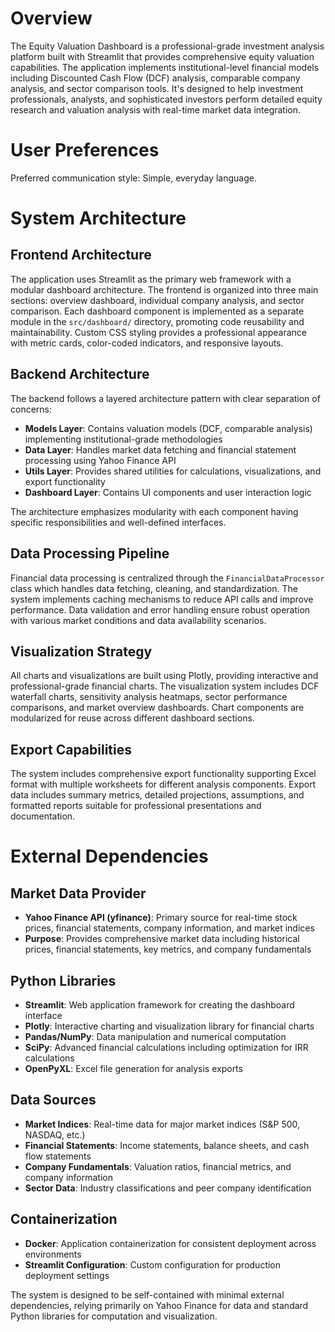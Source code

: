 # Overview

The Equity Valuation Dashboard is a professional-grade investment analysis platform built with Streamlit that provides comprehensive equity valuation capabilities. The application implements institutional-level financial models including Discounted Cash Flow (DCF) analysis, comparable company analysis, and sector comparison tools. It's designed to help investment professionals, analysts, and sophisticated investors perform detailed equity research and valuation analysis with real-time market data integration.

# User Preferences

Preferred communication style: Simple, everyday language.

# System Architecture

## Frontend Architecture
The application uses Streamlit as the primary web framework with a modular dashboard architecture. The frontend is organized into three main sections: overview dashboard, individual company analysis, and sector comparison. Each dashboard component is implemented as a separate module in the `src/dashboard/` directory, promoting code reusability and maintainability. Custom CSS styling provides a professional appearance with metric cards, color-coded indicators, and responsive layouts.

## Backend Architecture
The backend follows a layered architecture pattern with clear separation of concerns:

- **Models Layer**: Contains valuation models (DCF, comparable analysis) implementing institutional-grade methodologies
- **Data Layer**: Handles market data fetching and financial statement processing using Yahoo Finance API
- **Utils Layer**: Provides shared utilities for calculations, visualizations, and export functionality
- **Dashboard Layer**: Contains UI components and user interaction logic

The architecture emphasizes modularity with each component having specific responsibilities and well-defined interfaces.

## Data Processing Pipeline
Financial data processing is centralized through the `FinancialDataProcessor` class which handles data fetching, cleaning, and standardization. The system implements caching mechanisms to reduce API calls and improve performance. Data validation and error handling ensure robust operation with various market conditions and data availability scenarios.

## Visualization Strategy
All charts and visualizations are built using Plotly, providing interactive and professional-grade financial charts. The visualization system includes DCF waterfall charts, sensitivity analysis heatmaps, sector performance comparisons, and market overview dashboards. Chart components are modularized for reuse across different dashboard sections.

## Export Capabilities
The system includes comprehensive export functionality supporting Excel format with multiple worksheets for different analysis components. Export data includes summary metrics, detailed projections, assumptions, and formatted reports suitable for professional presentations and documentation.

# External Dependencies

## Market Data Provider
- **Yahoo Finance API (yfinance)**: Primary source for real-time stock prices, financial statements, company information, and market indices
- **Purpose**: Provides comprehensive market data including historical prices, financial statements, key metrics, and company fundamentals

## Python Libraries
- **Streamlit**: Web application framework for creating the dashboard interface
- **Plotly**: Interactive charting and visualization library for financial charts
- **Pandas/NumPy**: Data manipulation and numerical computation
- **SciPy**: Advanced financial calculations including optimization for IRR calculations
- **OpenPyXL**: Excel file generation for analysis exports

## Data Sources
- **Market Indices**: Real-time data for major market indices (S&P 500, NASDAQ, etc.)
- **Financial Statements**: Income statements, balance sheets, and cash flow statements
- **Company Fundamentals**: Valuation ratios, financial metrics, and company information
- **Sector Data**: Industry classifications and peer company identification

## Containerization
- **Docker**: Application containerization for consistent deployment across environments
- **Streamlit Configuration**: Custom configuration for production deployment settings

The system is designed to be self-contained with minimal external dependencies, relying primarily on Yahoo Finance for data and standard Python libraries for computation and visualization.